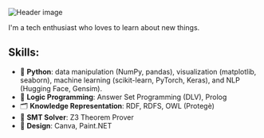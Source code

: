 ![Header image](https://github.com/AlessandroGhiotto/AlessandroGhiotto/blob/main/profile-banner.png)


I'm a tech enthusiast who loves to learn about new things.

## Skills:
- 🐍 **Python**: data manipulation (NumPy, pandas), visualization (matplotlib, seaborn), machine learning (scikit-learn, PyTorch, Keras), and NLP (Hugging Face, Gensim).
- 🧠 **Logic Programming**: Answer Set Programming (DLV), Prolog
- 🗂️ **Knowledge Representation**: RDF, RDFS, OWL (Protegè)
- 🔧 **SMT Solver**: Z3 Theorem Prover
- 🎨 **Design**: Canva, Paint.NET
<!-- - 🔎 Query Languages: SQL, SPARQL # after Calautti course  -->

<!-- ## Interests: - 🐎 Horses, 🌿 Vegetable gardening -->
